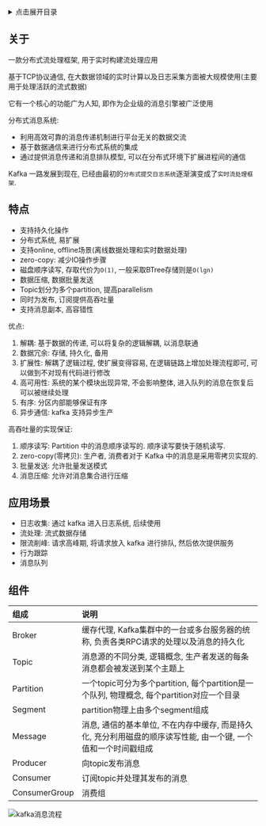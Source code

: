 <details>
<summary>点击展开目录</summary>
<!-- TOC -->

- [关于](#关于)
- [特点](#特点)
- [应用场景](#应用场景)
- [组件](#组件)

<!-- /TOC -->
</details>

## 关于

一款分布式流处理框架, 用于实时构建流处理应用

基于TCP协议通信, 在大数据领域的实时计算以及日志采集方面被大规模使用(主要用于处理活跃的流式数据)

它有一个核心的功能广为人知, 即作为企业级的消息引擎被广泛使用

分布式消息系统:

* 利用高效可靠的消息传递机制进行平台无关的数据交流
* 基于数据通信来进行分布式系统的集成
* 通过提供消息传递和消息排队模型, 可以在分布式环境下扩展进程间的通信

Kafka 一路发展到现在, 已经由最初的`分布式提交日志系统`逐渐演变成了`实时流处理框架`.

## 特点

* 支持持久化操作
* 分布式系统, 易扩展
* 支持online, offline场景(离线数据处理和实时数据处理)
* zero-copy: 减少IO操作步骤
* 磁盘顺序读写, 存取代价为`O(1)`, 一般采取BTree存储则是`O(lgn)`
* 数据压缩, 数据批量发送
* Topic划分为多个partition, 提高parallelism
* 同时为发布, 订阅提供高吞吐量
* 支持消息副本, 高容错性

优点:

1. 解耦: 基于数据的传递, 可以将复杂的逻辑解耦, 以消息联通
2. 数据冗余: 存储, 持久化, 备用
3. 扩展性: 解耦了逻辑过程, 使扩展变得容易, 在逻辑链路上增加处理流程即可, 可以做到不对现有代码进行修改
4. 高可用性: 系统的某个模块出现异常, 不会影响整体, 进入队列的消息在恢复后可以被继续处理
5. 有序: 分区内部能够保证有序
6. 异步通信: kafka 支持异步生产

高吞吐量的实现保证:

1. 顺序读写: Partition 中的消息顺序读写的. 顺序读写要快于随机读写.
2. zero-copy(零拷贝): 生产者, 消费者对于 Kafka 中的消息是采用零拷贝实现的.
3. 批量发送: 允许批量发送模式
4. 消息压缩: 允许对消息集合进行压缩

## 应用场景

* 日志收集: 通过 kafka 进入日志系统, 后续使用
* 流处理: 流式数据存储
* 限流削峰: 请求高峰期, 将请求放入 kafka 进行排队, 然后依次提供服务
* 行为跟踪
* 消息队列

## 组件

| 组成          | 说明                                                         |
| :------------ | :----------------------------------------------------------- |
| Broker        | 缓存代理, Kafka集群中的一台或多台服务器的统称, 负责各类RPC请求的处理以及消息的持久化 |
| Topic         | 消息源的不同分类, 逻辑概念, 生产者发送的每条消息都会被发送到某个主题上 |
| Partition     | 一个topic可分为多个partition, 每个partition是一个队列, 物理概念, 每个partition对应一个目录 |
| Segment       | partition物理上由多个segment组成                             |
| Message       | 消息, 通信的基本单位, 不在内存中缓存, 而是持久化, 充分利用磁盘的顺序读写性能, 由一个键, 一个值和一个时间戳组成 |
| Producer      | 向topic发布消息                                              |
| Consumer      | 订阅topic并处理其发布的消息                                  |
| ConsumerGroup | 消费组                                                       |

![kafka消息流程](https://gitee.com/LuVx/img/raw/master/kafka/kafka_msg.png)

